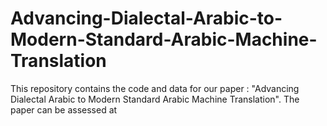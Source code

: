 # Advancing-Dialectal-Arabic-to-Modern-Standard-Arabic-Machine-Translation
This repository contains the code and data for our paper : "Advancing Dialectal Arabic to Modern Standard Arabic Machine Translation". The paper can be assessed at 
